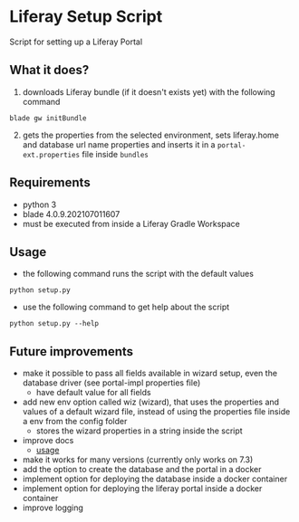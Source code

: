 # Liferay Setup Script
Script for setting up a Liferay Portal

## What it does?
1. downloads Liferay bundle (if it doesn't exists yet) with the following command
```shell
blade gw initBundle
```
2. gets the properties from the selected environment, sets liferay.home and database url name properties and inserts it in a `portal-ext.properties` file inside `bundles`

## Requirements
- python 3
- blade 4.0.9.202107011607
- must be executed from inside a Liferay Gradle Workspace

## Usage
- the following command runs the script with the default values
```shell
python setup.py
```
- use the following command to get help about the script
```shell
python setup.py --help
```

## Future improvements
- make it possible to pass all fields available in wizard setup, even the database driver (see portal-impl properties file)
  - have default value for all fields
- add new env option called wiz (wizard), that uses the properties and values of a default wizard file, instead of using the properties file inside a env from the config folder
  - stores the wizard properties in a string inside the script
- improve docs
  - [usage](#usage)
- make it works for many versions (currently only works on 7.3)
- add the option to create the database and the portal in a docker
- implement option for deploying the database inside a docker container
- implement option for deploying the liferay portal inside a docker container
- improve logging
